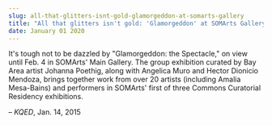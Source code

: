 ```yaml
---
slug: all-that-glitters-isnt-gold-glamorgeddon-at-somarts-gallery
title: "All that glitters isn't gold: 'Glamorgeddon' at SOMArts Gallery"
date: January 01 2020
---
```


<p>It's tough not to be dazzled by "Glamorgeddon: the Spectacle," on view until Feb. 4 in SOMArts' Main Gallery. The group exhibition curated by Bay Area artist Johanna Poethig, along with Angelica Muro and Hector Dionicio Mendoza, brings together work from over 20 artists &#40;including Amalia Mesa&#45;Bains&#41; and performers in SOMArts' first of three Commons Curatorial Residency exhibitions.
</p><p>– <em>KQED</em>, Jan. 14, 2015
</p>
